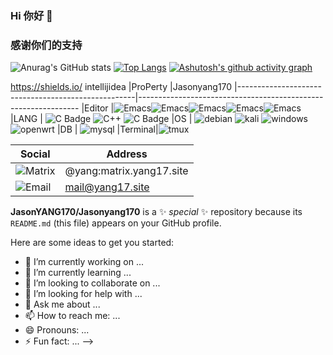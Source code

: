 ### Hi 你好 👋
### 感谢你们的支持
![Anurag's GitHub stats](https://github-readme-stats.vercel.app/api?username=Jasonyang170&show_icons=true&theme=transparent)
[![Top Langs](https://github-readme-stats.vercel.app/api/top-langs/?username=Jasonyang170&layout=donut)](https://github.com/anuraghazra/github-readme-stats)
[![Ashutosh's github activity graph](https://github-readme-activity-graph.cyclic.app/graph?username=Jasonyang170&theme=dracula)](https://github.com/ashutosh00710/github-readme-activity-graph)

https://shields.io/	intellijidea
|ProPerty                                        |Jasonyang170
|----------------------------------------------------|---------------------------------------------------------------
|Editor               |![Emacs](https://shields.io/badge/-Emacs-93f6ef?logo=gnuemacs)![Emacs](https://shields.io/badge/-vscode-93f6ef?logo=vscodium)![Emacs](https://shields.io/badge/-intellijidea-93f6ef?logo=intellijidea)![Emacs](https://shields.io/badge/-androidstudio-93f6ef?logo=androidstudio)![Emacs](https://shields.io/badge/-arduino-93f6ef?logo=arduino)
|LANG           |  ![C Badge](https://shields.io/badge/-C-3776AB?style=flat&logo=C&logoColor=yellow)  ![C++](https://shields.io/badge/-C++-3776AB?style=flat&logo=cplusplus) ![C Badge](https://shields.io/badge/-kotlin-3776AB?style=flat&logo=kotlin&logoColor=yellow)
|OS  |  ![debian](https://shields.io/badge/-debian-93f6ef?style=flat&logo=Debian&logoColor=red) ![kali](https://shields.io/badge/-Kali-93f6ef?style=flat&logo=kalilinux&logoColor=red) ![windows](https://shields.io/badge/-windows-936fef?logo=windows) ![openwrt](https://shields.io/badge/-openwrt-93f1ef?logo=openwrt) 
|DB   | ![mysql](https://shields.io/badge/-mysql-93f6ef?style=for-the-badge&logo=mysql)
|Terminal|![tmux](https://shields.io/badge/-tmux-123124?logo=tmux) 



|Social                   |Address
|-----------------------|------------------
|![Matrix](https://shields.io/badge/-Matrix-ffffff?style=flat&logo=Matrix&logoColor=blue)|@yang:matrix.yang17.site
|![Email](https://shields.io/badge/-Email-ffffff?style=flat)|mail@yang17.site

**JasonYANG170/Jasonyang170** is a ✨ _special_ ✨ repository because its `README.md` (this file) appears on your GitHub profile.

Here are some ideas to get you started:

- 🔭 I’m currently working on ...
- 🌱 I’m currently learning ...
- 👯 I’m looking to collaborate on ...
- 🤔 I’m looking for help with ...
- 💬 Ask me about ...
- 📫 How to reach me: ...
- 😄 Pronouns: ...
- ⚡ Fun fact: ...
-->
